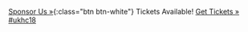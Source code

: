 <span class="left">[Sponsor Us &raquo;](/sponsorship){:class="btn btn-white"}</span>
<span class="message">Tickets Available!</span>
<span class="center">
    <tito-button class="get-tickets" event="ukhealthcamp/2018" ssl-check-disabled>
        <a href="https://ti.to/ukhealthcamp/2018" class="btn btn-primary">Get Tickets &raquo;</a>
    </tito-button>
</span>
<span class="right">[#ukhc18](https://twitter.com/search?q=%23ukhc18)</span>